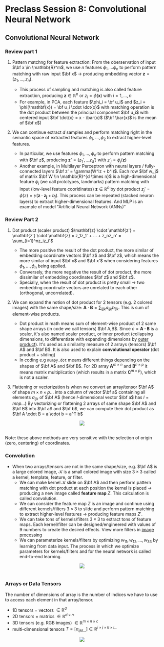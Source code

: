 # **Preclass Session 8: Convolutional Neural Network**

## **Convolutional Neural Network**
### **Review part 1**
1. Pattern matchng for feature extraction: From the oberservation of input $\bf x \in \mathbb{R}^m$, we use $n$ features $\phi_1,...\phi_n$ to perform pattern matching with raw input $\bf x$ $\rightarrow$ producing embedding vector $\mathbf{z} = (z_1,...,z_n)$.
    - This process of sampling and matching is also called feature extraction, producing $\mathbf{z} \in \mathbb{R}^n$ or $z_i = \phi(\mathbf{x})$ with $i = 1,...,n$
    - For example, in PCA, each feature $\phi_i = \bf u_i$ and $z_i = \phi(\mathbf{x}) = \bf u_i \cdot \dot{x}$ with matching operation is the dot product between the principal component $\bf u_i$ with centered input $\bf \dot{x} = x - \bar{x}$ ($\bf \bar{x}$ is the mean of $\bf x$)

2. We can continue extract $d$ samples and perform matching right in the semantic space of extracted features $\phi_1,...,\phi_2$ to extract higher-level features.
    - In particular, we use features $\phi_1,..., \phi_d$ to perform pattern matching with $\bf z$, producing $\mathbf{z'} = (z_1',...z_d')$ with $z'_j = \phi_j(\mathbf{z})$
    - Another example, in Multilayer Perceptron with neural layers / fully-connected layers $\bf z' = \gamma(W^lz + b^l)$. Each row $\bf w_j$ of matrix $\bf W \in \mathbb{R}^{d \times n}$ is a high-dimensional feature $\phi_j$ (we call prototypes, landmarks) pattern matching with input (low-level feature cooridinates) $\mathbf{z} \in \mathbb{R}^n$ by dot product $z_j' = \phi(\mathbb{z}) = \gamma(\mathbf{z} \cdot \mathbf{z_j} + b_j)$. This process can be repeated (stacked neuron layers) to extract higher-dimensional features. And MLP is an example of model "Artificial Neural Network (ANNs)"

### **Review Part 2**
1. Dot product (scaler product) $\mathbf{z} \cdot \mathbf{z'} = \mathbf{z'} \cdot \mathbf{z} = z_1z_1' + ... + z_nz_n' = \sum_{i=1}^nz_iz_i'$
    - The more positive the result of the dot product, the more similar of embedding coordinate vectors $\bf z$ and $\bf z$, which means the more similar of input $\bf x$ and $\bf x'$ when considering features $\phi_1,...,\phi_n$ being applied.
    - Conversely, the more negative the result of dot product, the more dissimilar of embedding coordinates $\bf z$ and $\bf z$. 
    - Specially, when the result of dot product is pretty small $\rightarrow$ two embedding coordinate vectors are unrelated to each other (orthogonal, uncorrelated).

2. We can expand the notion of dot product for 2 tensors (e.g. 2 colored images) with the same shape/size: $\mathbf{A} \cdot \mathbf{B} = \sum_{ijjk} a_{ijk} b_{ijk}$. This is sum of element-wise products. 
    -  Dot product in math means sum of element-wise product of 2 same shape arrays (in code we call tensors) $\bf A,B$. Since $c = \mathbf{A \cdot B}$ is a scaler, it's also named scaler product, or inner product (collapsing dimensions, to differentiate with expanding dimensions by [outer product](https://en.wikipedia.org/wiki/Outer_product)). It's used as a similarity measure of 2 arrays (tensors) $\bf A$ and $\bf B$. It is also used to explain **convolutional operator** (dot product + sliding)
    -  In coding e.g `numpy.dot` means different things depending on the shapes of $\bf A$ and $\bf B$. For 2D array $\mathbf{A}^{m \times n}$ and $\mathbf{B}^{n \times p}$ it means matrix multiplication (which results in a matrix $\mathbf{C}^{m \times p}$), which is not a scaler.
    
    
3. Flattening or vectorization is when we convert an array/tensor $\bf A$ of shape $m \times n \times p$... into a column of vector $\bf a$ containing all elements $a_{ijk}$ of $\bf A$ (hence $l$-dimensional vector $\bf a$ has $l = mnp...$) By vectorizing or flattening 2 arrays of same shape $\bf A$ and $\bf B$ into $\bf a$ and $\bf b$, we can compute their dot product as $\bf A \cdot B = a \cdot b = a^T b$

<center><img src=https://d1q4qwyh0q55bh.cloudfront.net/images/JtY3EATzGim2Ojl3AmNsjfHzWxb0I3Y4ASLGtMIQteQpHFcrH5ogweioMf4Mj4tA.png?d=desktop-thumbnail></center><br>

Note: these above methods are very sensitive with the selection of origin (zero, centering) of coordinates.

### **Convolution**
- When two arrays/tensors are not in the same shape/size, e.g. $\bf A$ is a large colored image, $\mathcal{K}$ is a small colored image with size $3 \times 3$ called a kernel, template, feature, or filter. 
    - We can make kernel $\mathcal{K}$ slide on $\bf A$ and then perform pattern matching with dot product at each position the kernel is placed $\rightarrow$ producing a new image called **feature map** $Z$. This calculation is called convolution.
    - We can consider the feature map $Z$ is an image and continue using different kernels/filters $3 \times 3$ to slide and perform pattern matching to extract higher-level features $\rightarrow$ producing feature maps $Z'$.
    - We can take tons of kernels/filters $3 \times 3$ to extract tons of feature maps. Each kernel/filter can be designed/engineered with values of 9 numbers to create the desired effects. View more filters in [image processing](https://en.wikipedia.org/wiki/Kernel_(image_processing))
    - We can parameterize kernels/filters by optimizing $w_{11}, w_{12},..., w_{33}$ by learning from data input. The process in which we optimize parameters for kernels/filters and for the neural network is called end-to-end learning.

<center><img src=https://d1q4qwyh0q55bh.cloudfront.net/images/ZRmeTCCDT25fh2Qq1HSvFquHxQ4DrVKwVgIZMMZuekVM9Qn4HPjLZ1kYQsBtn28b.gif?d=desktop-thumbnail></center><br>

### **Arrays or Data Tensors**
The number of dimensions of array is the number of indices we have to use to access each element in that array/tensor.
- 1D tensors = vectors $\in \mathbb{R}^d$
- 2D tensors = matrics $\in \mathbb{R}^{d \times n}$
- 3D tensors (e.g. RGB images) $\in \mathbb{R}^{m \times n \times c}$
- multi-dimensional tensors $T = [a_{ijkl...}] \in \mathbb{R}^{i \times j \times k \times l ...}$

<center><img src=https://d1q4qwyh0q55bh.cloudfront.net/images/2ENBTdS41Z08prolFQGw9yhw0Co6BLblDX1RR5dSFDCYYjOgXI6Rs6XoxI9jRluj.png?d=desktop-thumbnail></center><br>

